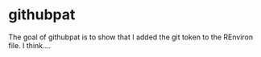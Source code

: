 # githubpat

The goal of githubpat is to show that I added the git token to the REnviron file.  I think....

